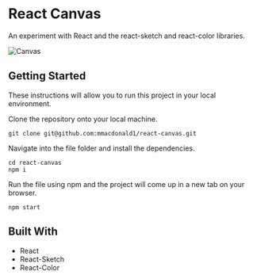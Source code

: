 # React Canvas
An experiment with React and the react-sketch and react-color libraries.

![Canvas](https://i.imgur.com/sESNCjU.png "Canvas")

## Getting Started

These instructions will allow you to run this project in your local environment.

Clone the repository onto your local machine.

```
git clone git@github.com:mmacdonald1/react-canvas.git
```
Navigate into the file folder and install the dependencies.

```
cd react-canvas
npm i
```
Run the file using npm and the project will come up in a new tab on your browser.

```
npm start
```
## Built With
  * React
  * React-Sketch
  * React-Color
 
